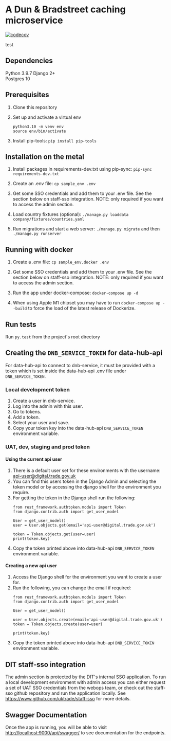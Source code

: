 # A Dun & Bradstreet caching microservice

[![codecov](https://codecov.io/gh/uktrade/dnb-service/branch/master/graph/badge.svg)](https://codecov.io/gh/uktrade/dnb-service)

test

## Dependencies

Python 3.9.7
Django 2+  
Postgres 10  

## Prerequisites

1. Clone this repository

2. Set up and activate a virtual env  
   ````
   python3.10 -m venv env
   source env/bin/activate
   ````

3. Install pip-tools: `pip install pip-tools`

## Installation on the metal

1. Install packages in requirements-dev.txt using pip-sync: `pip-sync requirements-dev.txt`

2. Create an .env file: `cp sample_env .env`

3. Get some SSO credentials and add them to your .env file. See the section below on staff-sso integration.
   NOTE: only required if you want to access the admin section.

4. Load country fixtures (optional): `./manage.py loaddata company/fixtures/countries.yaml`

5. Run migrations and start a web server: `./manage.py migrate` and then `./manage.py runserver`

## Running with docker

1. Create a .env file: `cp sample_env.docker .env`

2. Get some SSO credentials and add them to your .env file. See the section below on staff-sso integration.
   NOTE: only required if you want to access the admin section.

3. Run the app under docker-compose: `docker-compose up -d`

4. When using Apple M1 chipset you may have to run `docker-compose up --build` to force the load of the latest release of Dockerize.

## Run tests

Run `py.test` from the project's root directory

## Creating the `DNB_SERVICE_TOKEN` for data-hub-api

For data-hub-api to connect to dnb-service, it must be provided with a token which is set inside the data-hub-api .env file under `DNB_SERVICE_TOKEN`.

### Local development token

1. Create a user in dnb-service.
2. Log into the admin with this user.
3. Go to tokens.
4. Add a token.
5. Select your user and save.
6. Copy your token key into the data-hub-api `DNB_SERVICE_TOKEN` environment variable.

### UAT, dev, staging and prod token

#### Using the current api user

1. There is a default user set for these environments with the username: api-user@digital.trade.gov.uk
2. You can find this users token in the Django Admin and selecting the token model or by accessing the django shell for the environment you require.
3. For getting the token in the Django shell run the following:
   ```
   from rest_framework.authtoken.models import Token
   from django.contrib.auth import get_user_model

   User = get_user_model()
   user = User.objects.get(email='api-user@digital.trade.gov.uk')

   token = Token.objects.get(user=user)
   print(token.key)
   ```
4. Copy the token printed above into data-hub-api `DNB_SERVICE_TOKEN` environment variable.

#### Creating a new api user

1. Access the Django shell for the environment you want to create a user for.
2. Run the following, you can change the email if required:
   ```
   from rest_framework.authtoken.models import Token
   from django.contrib.auth import get_user_model

   User = get_user_model()

   user = User.objects.create(email='api-user@digital.trade.gov.uk')
   token = Token.objects.create(user=user)

   print(token.key)
   ```
4. Copy the token printed above into data-hub-api `DNB_SERVICE_TOKEN` environment variable.

## DIT staff-sso integration

The admin section is protected by the DIT's internal SSO application.  To run a local development environment with admin
access you can either request a set of UAT SSO credentials from the webops team, or check out the staff-sso github
repository and run the application locally. See <https://www.github.com/uktrade/staff-sso> for more details.

## Swagger Documentation

Once the app is running, you will be able to visit <http://localhost:9000/api/swagger/> to see documentation for the endpoints.
